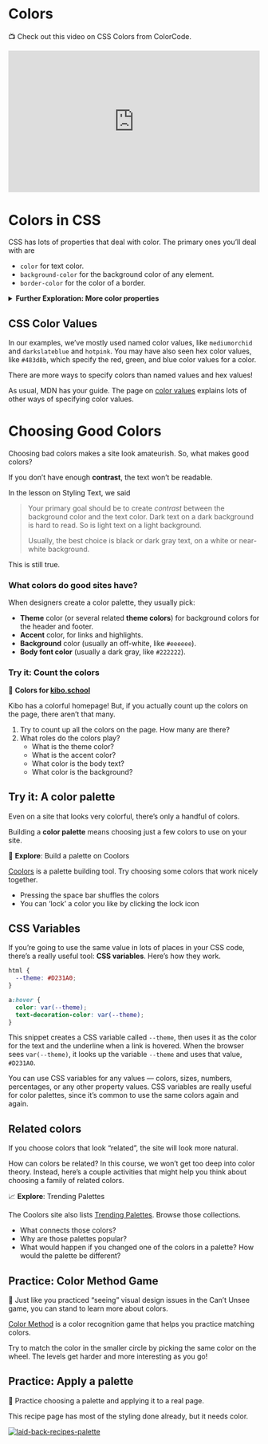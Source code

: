 # Colors

<aside>

📺 Check out this video on CSS Colors from ColorCode.

</aside>

<div style="position: relative; padding-bottom: 56.25%; height: 0;"><iframe src="https://www.youtube.com/embed/HxztHgRN8I4" title="CSS Colors" frameborder="0" webkitallowfullscreen mozallowfullscreen allowfullscreen style="position: absolute; top: 0; left: 0; width: 100%; height: 100%;"></iframe></div>

# Colors in CSS

CSS has lots of properties that deal with color. The primary ones you’ll deal with are

- `color` for text color.
- `background-color` for the background color of any element.
- `border-color` for the color of a border.

<details>
<summary><strong>Further Exploration: More color properties</strong></summary>

There are tons more CSS properties that use colors. Try searching MDN for any of these that interest you:

- `box-shadow`
- `outline-color`
- `text-decoration-color`
- `text-emphasis-color`
- `text-shadow`
- `caret-color`
- `column-rule-color`

</details>

## CSS Color Values

In our examples, we’ve mostly used named color values, like `mediumorchid` and `darkslateblue` and `hotpink`. You may have also seen hex color values, like `#483d8b`, which specify the red, green, and blue color values for a color.

There are more ways to specify colors than named values and hex values!

As usual, MDN has your guide. The page on [color values](https://developer.mozilla.org/en-US/docs/Web/CSS/color_value) explains lots of other ways of specifying color values.

# Choosing Good Colors

Choosing bad colors makes a site look amateurish. So, what makes good colors?

If you don’t have enough **contrast**, the text won’t be readable.

In the lesson on Styling Text, we said

> Your primary goal should be to create *contrast* between the background color
> and the text color. Dark text on a dark background is hard to read. So is
> light text on a light background.
>
> Usually, the best choice is black or dark gray text, on a white or near-white background.

This is still true.

### What colors do good sites have?

When designers create a color palette, they usually pick:

- **Theme** color (or several related **theme colors**) for background colors for the header and footer.
- **Accent** color, for links and highlights.
- **Background** color (usually an off-white, like `#eeeeee`).
- **Body font color** (usually a dark gray, like `#222222`).

### Try it: Count the colors

<aside>

🎨 **Colors for [kibo.school](https://kibo.school)**

Kibo has a colorful homepage! But, if you actually count up the colors on the page, there aren’t that many.

1. Try to count up all the colors on the page. How many are there?
2. What roles do the colors play?
    - What is the theme color?
    - What is the accent color?
    - What color is the body text?
    - What color is the background?

</aside>

## Try it: A color palette

Even on a site that looks very colorful, there’s only a handful of colors.

Building a **color palette** means choosing just a few colors to use on your site.

<aside>

🎨 **Explore**: Build a palette on Coolors

[Coolors](https://coolors.co/generate) is a palette building tool. Try choosing some colors that work nicely together.

- Pressing the space bar shuffles the colors
- You can ‘lock’ a color you like by clicking the lock icon
</aside>

## CSS Variables

If you’re going to use the same value in lots of places in your CSS code, there’s a really useful tool: **CSS variables**. Here’s how they work.

```css
html {
  --theme: #D231A0;
}

a:hover {
  color: var(--theme);
  text-decoration-color: var(--theme);
}
```

This snippet creates a CSS variable called `--theme`, then uses it as the color for the text and the underline when a link is hovered. When the browser sees `var(--theme)`, it looks up the variable `--theme` and uses that value, `#D231A0`.

You can use CSS variables for any values — colors, sizes, numbers, percentages, or any other property values. CSS variables are really useful for color palettes, since it’s common to use the same colors again and again.

## Related colors

If you choose colors that look “related”, the site will look more natural.

How can colors be related? In this course, we won’t get too deep into color theory. Instead, here’s a couple activities that might help you think about choosing a family of related colors.

<aside>


📈 **Explore**: Trending Palettes

The Coolors site also lists [Trending Palettes](https://coolors.co/palettes/trending). Browse those collections.

- What connects those colors?
- Why are those palettes popular?
- What would happen if you changed one of the colors in a palette? How would the palette be different?
</aside>

## Practice: Color Method Game

<aside>


👀 Just like you practiced “seeing” visual design issues in the Can’t Unsee game, you can stand to learn more about colors.

[Color Method](https://color.method.ac/) is a color recognition game that helps you practice matching colors.

Try to match the color in the smaller circle by picking the same color on the wheel. The levels get harder and more interesting as you go!

</aside>

## Practice: Apply a palette

<aside>

🍲 Practice choosing a palette and applying it to a real page.

This recipe page has most of the styling done already, but it needs color.

[![laid-back-recipes-palette](https://img.shields.io/static/v1?label=Open%20Project&message=laid%20back%20recipes%20palette&color=blue)](https://classroom.github.com/a/lejpR3ZB)

</aside>
